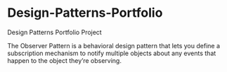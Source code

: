 # Design-Patterns-Portfolio
Design Patterns Portfolio Project


The Observer Pattern is a behavioral design pattern that lets you define a subscription mechanism to notify multiple objects about any events that happen to the object they’re observing.

